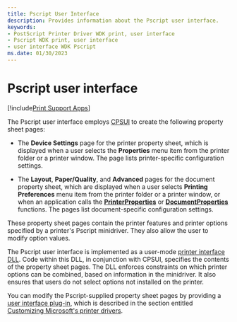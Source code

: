 ```yaml
---
title: Pscript User Interface
description: Provides information about the Pscript user interface.
keywords:
- PostScript Printer Driver WDK print, user interface
- Pscript WDK print, user interface
- user interface WDK Pscript
ms.date: 01/30/2023
---
```


# Pscript user interface

[!include[Print Support Apps](../includes/print-support-apps.md)]

The Pscript user interface employs [CPSUI](common-property-sheet-user-interface.md) to create the following property sheet pages:

- The **Device Settings** page for the printer property sheet, which is displayed when a user selects the **Properties** menu item from the printer folder or a printer window. The page lists printer-specific configuration settings.

- The **Layout**, **Paper/Quality**, and **Advanced** pages for the document property sheet, which are displayed when a user selects **Printing Preferences** menu item from the printer folder or a printer window, or when an application calls the [**PrinterProperties**](/windows/win32/printdocs/printerproperties) or [**DocumentProperties**](/windows/win32/printdocs/documentproperties) functions. The pages list document-specific configuration settings.

These property sheet pages contain the printer features and printer options specified by a printer's Pscript minidriver. They also allow the user to modify option values.

The Pscript user interface is implemented as a user-mode [printer interface DLL](printer-interface-dll.md). Code within this DLL, in conjunction with CPSUI, specifies the contents of the property sheet pages. The DLL enforces constraints on which printer options can be combined, based on information in the minidriver. It also ensures that users do not select options not installed on the printer.

You can modify the Pscript-supplied property sheet pages by providing a [user interface plug-in](user-interface-plug-ins.md), which is described in the section entitled [Customizing Microsoft's printer drivers](customizing-microsoft-s-printer-drivers.md).
